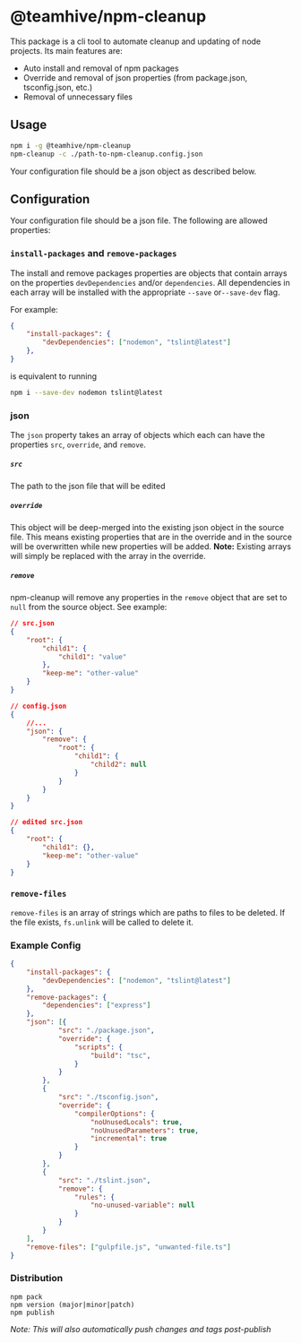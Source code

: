 # @teamhive/npm-cleanup

This package is a cli tool to automate cleanup and updating of node projects.  Its main features are:
- Auto install and removal of npm packages
- Override and removal of json properties (from package.json, tsconfig.json, etc.)
- Removal of unnecessary files

## Usage
```sh
npm i -g @teamhive/npm-cleanup
npm-cleanup -c ./path-to-npm-cleanup.config.json
```

Your configuration file should be a json object as described below.

## Configuration

Your configuration file should be a json file.  The following are allowed properties:

### `install-packages` and `remove-packages`

The install and remove packages properties are objects that contain arrays on the properties `devDependencies`
and/or `dependencies`.  All dependencies in each array will be installed with the appropriate `--save` or`--save-dev` flag.

For example:
```json
{
    "install-packages": {
        "devDependencies": ["nodemon", "tslint@latest"]
    },
}
```
is equivalent to running
```sh
npm i --save-dev nodemon tslint@latest
```

### json
The `json` property takes an array of objects which each can have the properties `src`, `override`,
and `remove`.

##### `src`
The path to the json file that will be edited

##### `override`
This object will be deep-merged into the existing json object in the source file.  This means existing 
properties that are in the override and in the source will be overwritten while new properties will be added.
**Note:** Existing arrays will simply be replaced with the array in the override.

##### `remove`
npm-cleanup will remove any properties in the `remove` object that are set to `null` from the source object.
See example:

```json
// src.json
{
    "root": {
        "child1": {
            "child1": "value"
        },
        "keep-me": "other-value"
    }
}

// config.json
{
    //...
    "json": {
        "remove": {
            "root": {
                "child1": {
                    "child2": null
                }
            }
        }
    }
}

// edited src.json
{
    "root": {
        "child1": {},
        "keep-me": "other-value"
    }
}

```

### `remove-files`
`remove-files` is an array of strings which are paths to files to be deleted.  If the file exists, `fs.unlink` will be
called to delete it.

### Example Config

```json
{
    "install-packages": {
        "devDependencies": ["nodemon", "tslint@latest"]
    },
    "remove-packages": {
        "dependencies": ["express"]
    },
    "json": [{
            "src": "./package.json",
            "override": {
                "scripts": {
                    "build": "tsc",
                }
            }
        },
        {
            "src": "./tsconfig.json",
            "override": {
                "compilerOptions": {
                    "noUnusedLocals": true,
                    "noUnusedParameters": true,
                    "incremental": true
                }
            }
        },
        {
            "src": "./tslint.json",
            "remove": {
                "rules": {
                    "no-unused-variable": null
                }
            }
        }
    ],
    "remove-files": ["gulpfile.js", "unwanted-file.ts"]
}
```

### Distribution
```
npm pack
npm version (major|minor|patch)
npm publish
```

_Note: This will also automatically push changes and tags post-publish_
